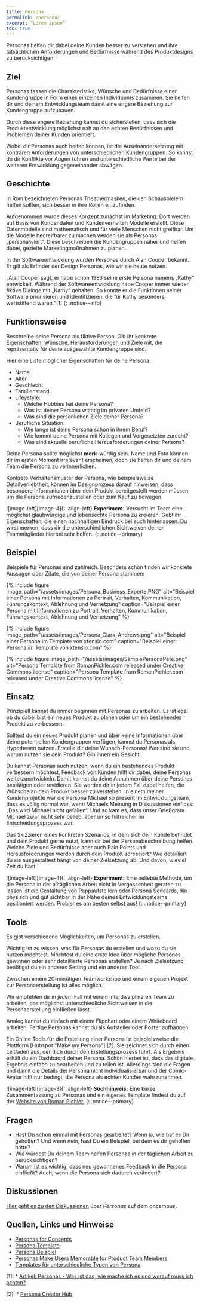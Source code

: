 ```yaml
---
title: Persona
permalink: /persona/
excerpt: “Lorem ipsum”
toc: true
---
```



Personas helfen dir dabei deine Kunden besser zu verstehen und ihre tatsächlichen Anforderungen und Bedürfnisse während des Produktdesigns zu berücksichtigen. 

## Ziel
Personas fassen die Charakteristika, Wünsche und Bedürfnisse einer Kundengruppe in Form eines einzelnen Individuums zusammen.
Sie helfen dir und deinem Entwicklungsteam damit eine engere Beziehung zur Kundengruppe aufzubauen. 

Durch diese engere Beziehung kannst du sicherstellen, 
dass sich die Produktentwicklung möglichst nah an den echten Bedürfnissen und Problemen deiner Kunden orientiert.

Wobei dir Personas auch helfen können, ist die Auseinandersetzung mit konträren Anforderungen von unterschiedlichen Kundengruppen.
So kannst du dir Konflikte vor Augen führen und unterschiedliche Werte bei der weiteren Entwicklung gegeneinander abwägen.

## Geschichte 
In Rom bezeichneten Personas Theathermasken, die den Schauspielern helfen sollten, sich besser in ihre Rollen einzufinden. 

Aufgenommen wurde dieses Konzept zunächst im Marketing. Dort werden auf Basis von Kundendaten und Kundenverhalten Modelle erstellt. 
Diese Datenmodelle sind mathematisch und für viele Menschen nicht greifbar. Um die Modelle begreifbarer zu machen werden sie als Personas „personalisiert“. 
Diese beschreiben die Kundengruppen näher und helfen dabei, gezielte Marketingmaßnahmen zu planen.

In der Softwareentwicklung wurden Personas durch Alan Cooper bekannt. Er gilt als Erfinder der Design Personas, wie wir sie heute nutzen.

„Alan Cooper sagt, er habe schon 1983 seine erste Persona namens „Kathy“ entwickelt. Während der Softwareentwicklung habe Cooper immer wieder fiktive Dialoge mit „Kathy“ gehalten. 
So konnte er die Funktionen seiner Software priorisieren und identifizieren, die für Kathy besonders wertstiftend waren.“[1]
{: .notice--info}


## Funktionsweise
Beschreibe deine Persona als fiktive Person. Gib ihr konkrete Eigenschaften, Wünsche, Herausforderungen und Ziele mit, die repräsentativ für deine ausgewählte Kundengruppe sind.

Hier eine Liste möglicher Eigenschaften für deine Persona:

- Name
- Alter
- Geschlecht
- Familienstand
- Lifeystyle:
 	- Welche Hobbies hat deine Persona?
 	- Was ist deiner Persona wichtig im privaten Umfeld?
 	- Was sind die persönlichen Ziele deiner Persona?
- Berufliche Situation:
 	- Wie lange ist deine Persona schon in ihrem Beruf?
	- Wie kommt deine Persona mit Kollegen und Vorgesetzten zurecht?
	- Was sind aktuelle berufliche Herausforderungen deiner Persona?

Deine Persona sollte möglichst **merk**-würdig sein. 
Name und Foto können dir im ersten Moment irrelevant erscheinen, doch sie helfen dir und deinem Team die Persona zu verinnerlichen. 

Konkrete Verhaltensmuster der Persona, wie beispielsweise Detailverliebtheit, können im Designprozess darauf hinweisen, dass besondere Informationen über dein Produkt bereitgestellt werden müssen, um die Persona zufriedenzustellen oder zum Kauf zu bewegen. 

![image-left][image-4]{: .align-left}
**Experiment:**
Versucht im Team eine möglichst glaubwürdige und lebensechte Persona zu kreieren. Gebt ihr Eigenschaften, die einen nachhaltigen Eindruck bei euch hinterlassen.
Du wirst merken, dass dir die unterschiedlichen Sichtweisen deiner Teammitglieder hierbei sehr helfen.
{: .notice--primary}


## Beispiel
Beispiele für Personas sind zahlreich. Besonders schön finden wir konkrete Aussagen oder Zitate, die von deiner Persona stammen:

{% include figure image_path="/assets/images/Persona_Business_Experte.PNG" alt="Beispiel einer Persona mit Informationen zu Portrait, Verhalten, Kommunikation, Führungskontext, Ablehnung und Vernetzung" caption="Beispiel einer Persona mit Informationen zu Portrait, Verhalten, Kommunikation, Führungskontext, Ablehnung und Vernetzung" %}

{% include figure image_path="/assets/images/Persona_Clark_Andrews.png" alt="Beispiel einer Persona im Template von xtensio.com" caption="Beispiel einer Persona im Template von xtensio.com" %} 

{% include figure image_path="/assets/images/SamplePersonaPete.png" alt="Persona Template from RomanPichler.com released under Creative Commons license" caption="Persona Template from RomanPichler.com released under Creative Commons license" %}


## Einsatz
Prinzipiell kannst du immer beginnen mit Personas zu arbeiten. Es ist egal ob du dabei bist ein neues Produkt zu planen oder um ein bestehendes Produkt zu verbessern.

Solltest du ein neues Produkt planen und über keine Informationen über deine potentiellen Kundengruppen verfügen, kannst du Personas als Hypothesen nutzen. 
Erstelle dir deine Wunsch-Personas! Wer sind sie und warum nutzen sie dein Produkt? Gib ihnen ein Gesicht.

Du kannst Personas auch nutzen, wenn du ein bestehendes Produkt verbessern möchtest. Feedback von Kunden hilft dir dabei, deine Personas weiterzuentwickeln. 
Damit kannst du deine Annahmen über deine Personas bestätigen oder revidieren. Sie werden dir in jedem Fall dabei helfen, die Wünsche an dein Produkt besser zu verstehen. 
In einem meiner Kundenprojekte war die Persona Michael so present im Entwicklungsteam, dass es völlig normal war, wenn Michaels Meinung in Diskussionen einfloss: 
„Das wird Michael nicht gefallen“. Und so kam es, dass unser Grießgram Michael zwar nicht sehr belieb, aber umso hilfreicher im Entscheidungsprozess war.

Das Skizzieren eines konkreten Szenarios, in dem sich dein Kunde befindet und dein Produkt gerne nutzt, kann dir bei der Personabeschreibung helfen.
Welche Ziele und Bedürfnisse aber auch Pain Points und Herausforderungen werden durch dein Produkt adressiert?
Wie detailliert du sie ausgestaltest hängt von deiner Zielsetzung ab. Und davon, wieviel Zeit du hast.

![image-left][image-4]{: .align-left}
**Experiment:**
Eine beliebte Methode, um die Persona in der alltäglichen Arbeit nicht in Vergessenheit geraten zu lassen ist die Gestaltung von Pappaufstellern oder Persona Sedcards, 
die physisch und gut sichtbar in der Nähe deines Entwicklungsteams positioniert werden. Probier es am besten selbst aus!
{: .notice--primary}


## Tools
Es gibt verschiedene Möglichkeiten, um Personas zu erstellen. 

Wichtig ist zu wissen, was für Personas du erstellen und wozu du sie nutzen möchtest. Möchtest du eine erste Idee über mögliche Personas gewinnen oder sehr detaillierte Personas erstellen? 
Je nach Zielsetzung benötigst du ein anderes Setting und ein anderes Tool.

Zwischen einem 20-minütigen Teamworkshop und einem eigenen Projekt zur Personaerstellung ist alles möglich. 

Wir empfehlen dir in jedem Fall mit einem interdisziplinären Team zu arbeiten, das möglichst unterschiedliche Sichtweisen in die Personaerstellung einfließen lässt. 

Analog kannst du einfach mit einem Flipchart oder einem Whiteboard arbeiten. Fertige Personas kannst du als Aufsteller oder Poster aufhängen. 

Ein Online Tools für die Erstellung einer Persona ist beispielsweise die Plattform [Hubspot "Make my Persona"] [2]. Sie zeichnet sich durch einen Leitfaden aus, 
der dich durch den Erstellungsprozess führt. Als Ergebnis erhält du ein Dashbaord deiner Persona. Schön hierbei ist, dass das digitale Ergebnis einfach zu bearbeiten 
und zu teilen ist. Allerdings sind die Fragen und damit die Details der Persona nicht individualisierbar und der Comic-Avatar hilft nur bedingt, 
die Persona als echten Kunden wahrzunehmen.

![image-left][image-3]{: .align-left}
**Suchhinweis:**
Eine kurze Zusammenfassung zu Personas und ein eigenes Template findest du auf der [Website von Roman Pichler.](https://www.romanpichler.com/tools/the-persona-template)
{: .notice--primary}


## Fragen
* Hast Du schon einmal mit Personas gearbeitet? Wenn ja, wie hat es Dir geholfen? Und wenn nein, hast Du ein Beispiel, bei dem es dir geholfen hätte?
* Wie würdest Du deinem Team helfen Personas in der täglichen Arbeit zu berücksichtigen?
* Warum ist es wichtig, dass neu gewonnenes Feedback in die Persona einfließt? Auch, wenn die Persona sich dadurch verändert?

## Diskussionen
[Hier geht es zu den Diskussionen][3] über *Personas* auf dem oncampus.

## Quellen, Links und Hinweise
* [Personas for Concepts](https://challenges.openideo.com/blog/personas-for-concepts)
* [Persona Template](https://www.romanpichler.com/tools/the-persona-template)
* [Persona Beispiel](https://www.romanpichler.com/blog/persona-template-for-agile-product-management/)
* [Personas Make Users Memorable for Product Team Members](https://www.nngroup.com/articles/persona/)
* [Templates für unterschiedliche Typen von Persona](https://xtensio.com/user-persona/)

[1]: * [Artikel: Personas - Was ist das, wie mache ich es und worauf muss ich achten?](https://www.muuuh.de/hub/consulting/personas-was-ist-das-wie-mache-ich-es-und-worauf-muss-ich-achten)

[2]: * [Persona Creator Hub](https://www.hubspot.de/make-my-persona)

[3]: https://www.oncampus.de/course/weiterbildung/moocs/apomooc/section-5/47469-aufgabenforum-von-der-idee-zur-persona

[image-1]:	(/assets/images/read-light-idea.png)



